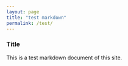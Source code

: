 ```yaml
---
layout: page
title: "test markdown"
permalink: /test/
---
```


### Title

This is a test markdown document of this site.
